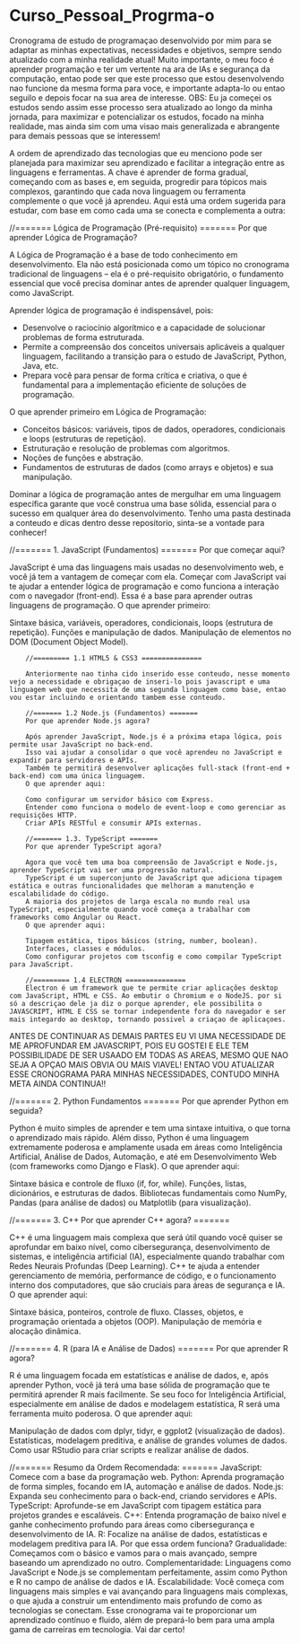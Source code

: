 # Curso_Pessoal_Progrma-o
Cronograma de estudo de programaçao desenvolvido por mim para se adaptar as minhas expectativas, necessidades e objetivos, sempre sendo atualizado com a minha realidade atual!
Muito importante, o meu foco é aprender programação e ter um vertente na ara de IAs e segurança da computação, entao pode ser que este processo que estou desenvolvendo nao funcione da mesma forma para voce, e importante adapta-lo ou entao seguilo e depois focar na sua area de interesse. 
OBS: Eu ja começei os estudos sendo assim esse processo sera atualizado ao longo da minha jornada, para maximizar e potencializar os estudos, focado na minha realidade, mas ainda sim com uma visao mais generalizada e abrangente para demais pessoas que se interessem!


A ordem de aprendizado das tecnologias que eu menciono pode ser planejada para maximizar seu aprendizado e facilitar a integração entre as linguagens e ferramentas. A chave é aprender de forma gradual, começando com as bases e, em seguida, progredir para tópicos mais complexos, garantindo que cada nova linguagem ou ferramenta complemente o que você já aprendeu. Aqui está uma ordem sugerida para estudar, com base em como cada uma se conecta e complementa a outra:

//======= Lógica de Programação (Pré-requisito) =======
Por que aprender Lógica de Programação?

A Lógica de Programação é a base de todo conhecimento em desenvolvimento. Ela não está posicionada como um tópico no cronograma tradicional de linguagens – ela é o pré-requisito obrigatório, o fundamento essencial que você precisa dominar antes de aprender qualquer linguagem, como JavaScript.

Aprender lógica de programação é indispensável, pois:
- Desenvolve o raciocínio algorítmico e a capacidade de solucionar problemas de forma estruturada.
- Permite a compreensão dos conceitos universais aplicáveis a qualquer linguagem, facilitando a transição para o estudo de JavaScript, Python, Java, etc.
- Prepara você para pensar de forma crítica e criativa, o que é fundamental para a implementação eficiente de soluções de programação.

O que aprender primeiro em Lógica de Programação:
- Conceitos básicos: variáveis, tipos de dados, operadores, condicionais e loops (estruturas de repetição).
- Estruturação e resolução de problemas com algoritmos.
- Noções de funções e abstração.
- Fundamentos de estruturas de dados (como arrays e objetos) e sua manipulação.

Dominar a lógica de programação antes de mergulhar em uma linguagem específica garante que você construa uma base sólida, essencial para o sucesso em qualquer área do desenvolvimento.
Tenho uma pasta destinada a conteudo e dicas dentro desse repositorio, sinta-se a vontade para conhecer!

//======= 1. JavaScript (Fundamentos) =======
Por que começar aqui?

JavaScript é uma das linguagens mais usadas no desenvolvimento web, e você já tem a vantagem de começar com ela.
Começar com JavaScript vai te ajudar a entender lógica de programação e como funciona a interação com o navegador (front-end). Essa é a base para aprender outras linguagens de programação.
O que aprender primeiro:

Sintaxe básica, variáveis, operadores, condicionais, loops (estrutura de repetição).
Funções e manipulação de dados.
Manipulação de elementos no DOM (Document Object Model).

        //========= 1.1 HTML5 & CSS3 ===============

        Anteriormente nao tinha cido inserido esse conteudo, nesse momento vejo a necessidade e obrigaçao de inseri-lo pois javascript e uma linguagem web que necessita de uma segunda linguagem como base, entao vou estar incluindo e orientando tambem esse conteudo. 
        
        //======= 1.2 Node.js (Fundamentos) =======
        Por que aprender Node.js agora?

        Após aprender JavaScript, Node.js é a próxima etapa lógica, pois permite usar JavaScript no back-end.
        Isso vai ajudar a consolidar o que você aprendeu no JavaScript e expandir para servidores e APIs.
        Também te permitirá desenvolver aplicações full-stack (front-end + back-end) com uma única linguagem.
        O que aprender aqui:

        Como configurar um servidor básico com Express.
        Entender como funciona o modelo de event-loop e como gerenciar as requisições HTTP.
        Criar APIs RESTful e consumir APIs externas.

        //======= 1.3. TypeScript =======
        Por que aprender TypeScript agora?

        Agora que você tem uma boa compreensão de JavaScript e Node.js, aprender TypeScript vai ser uma progressão natural.
        TypeScript é um superconjunto de JavaScript que adiciona tipagem estática e outras funcionalidades que melhoram a manutenção e escalabilidade do código.
        A maioria dos projetos de larga escala no mundo real usa TypeScript, especialmente quando você começa a trabalhar com frameworks como Angular ou React.
        O que aprender aqui:

        Tipagem estática, tipos básicos (string, number, boolean).
        Interfaces, classes e módulos.
        Como configurar projetos com tsconfig e como compilar TypeScript para JavaScript.

        //========= 1.4 ELECTRON ===============
        Electron é um framework que te permite criar aplicações desktop com JavaScript, HTML e CSS. Ao embutir o Chromium e o NodeJS. por si só a descriçao dele ja diz o porque aprender, ele possibilita o JAVASCRIPT, HTML E CSS se tornar independente fora do navegador e ser mais integardo ao desktop, tornando possivel a criaçao de aplicaçoes. 



ANTES DE CONTINUAR AS DEMAIS PARTES EU VI UMA NECESSIDADE DE ME APROFUNDAR EM JAVASCRIPT, POIS EU GOSTEI E ELE TEM POSSIBILIDADE DE SER USAADO EM TODAS AS AREAS, MESMO QUE NAO SEJA A OPÇAO MAIS OBVIA OU MAIS VIAVEL! ENTAO VOU ATUALIZAR ESSE CRONOGRAMA PARA MINHAS NECESSIDADES, CONTUDO MINHA META AINDA CONTINUA!!



//======= 2. Python Fundamentos =======
Por que aprender Python em seguida?

Python é muito simples de aprender e tem uma sintaxe intuitiva, o que torna o aprendizado mais rápido.
Além disso, Python é uma linguagem extremamente poderosa e amplamente usada em áreas como Inteligência Artificial, Análise de Dados, Automação, e até em Desenvolvimento Web (com frameworks como Django e Flask).
O que aprender aqui:

Sintaxe básica e controle de fluxo (if, for, while).
Funções, listas, dicionários, e estruturas de dados.
Bibliotecas fundamentais como NumPy, Pandas (para análise de dados) ou Matplotlib (para visualização).

//======= 3. C++
Por que aprender C++ agora? =======

C++ é uma linguagem mais complexa que será útil quando você quiser se aprofundar em baixo nível, como cibersegurança, desenvolvimento de sistemas, e inteligência artificial (IA), especialmente quando trabalhar com Redes Neurais Profundas (Deep Learning).
C++ te ajuda a entender gerenciamento de memória, performance de código, e o funcionamento interno dos computadores, que são cruciais para áreas de segurança e IA.
O que aprender aqui:

Sintaxe básica, ponteiros, controle de fluxo.
Classes, objetos, e programação orientada a objetos (OOP).
Manipulação de memória e alocação dinâmica.

//======= 4. R (para IA e Análise de Dados) =======
Por que aprender R agora?

R é uma linguagem focada em estatísticas e análise de dados, e, após aprender Python, você já terá uma base sólida de programação que te permitirá aprender R mais facilmente.
Se seu foco for Inteligência Artificial, especialmente em análise de dados e modelagem estatística, R será uma ferramenta muito poderosa.
O que aprender aqui:

Manipulação de dados com dplyr, tidyr, e ggplot2 (visualização de dados).
Estatísticas, modelagem preditiva, e análise de grandes volumes de dados.
Como usar RStudio para criar scripts e realizar análise de dados.


//======= Resumo da Ordem Recomendada: =======
JavaScript: Comece com a base da programação web.
Python: Aprenda programação de forma simples, focando em IA, automação e análise de dados.
Node.js: Expanda seu conhecimento para o back-end, criando servidores e APIs.
TypeScript: Aprofunde-se em JavaScript com tipagem estática para projetos grandes e escaláveis.
C++: Entenda programação de baixo nível e ganhe conhecimento profundo para áreas como cibersegurança e desenvolvimento de IA.
R: Focalize na análise de dados, estatísticas e modelagem preditiva para IA.
Por que essa ordem funciona?
Gradualidade: Começamos com o básico e vamos para o mais avançado, sempre baseando um aprendizado no outro.
Complementaridade: Linguagens como JavaScript e Node.js se complementam perfeitamente, assim como Python e R no campo de análise de dados e IA.
Escalabilidade: Você começa com linguagens mais simples e vai avançando para linguagens mais complexas, o que ajuda a construir um entendimento mais profundo de como as tecnologias se conectam.
Esse cronograma vai te proporcionar um aprendizado contínuo e fluido, além de prepará-lo bem para uma ampla gama de carreiras em tecnologia.
Vai dar certo!
